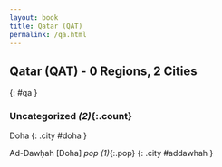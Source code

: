 ```yaml
---
layout: book
title: Qatar (QAT)
permalink: /qa.html
---
```


## Qatar (QAT) - 0 Regions, 2 Cities
{: #qa }





### Uncategorized _(2)_{:.count}


Doha  {: .city #doha } <br>

Ad-Dawḥah [Doha]  _pop (1)_{:.pop} {: .city #addawhah } <br>


 
